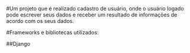 #Um projeto que é realizado cadastro de usuário, onde o usuário logado pode escrever seus dados e receber um resultado de informações de acordo com os seus dados.

#Frameworks e bibliotecas utilizados:

##Django